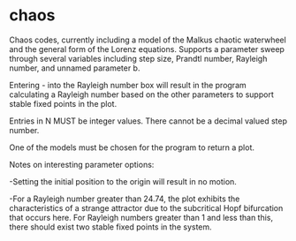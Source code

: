 # chaos
Chaos codes, currently including a model of the Malkus chaotic waterwheel and the general form of the Lorenz equations. Supports a parameter sweep through several variables including step size, Prandtl number, Rayleigh number, and unnamed parameter b. 

Entering - into the Rayleigh number box will result in the program calculating a Rayleigh number based on the other parameters to support stable fixed points in the plot.

Entries in N MUST be integer values. There cannot be a decimal valued step number.

One of the models must be chosen for the program to return a plot.

Notes on interesting parameter options:

-Setting the initial position to the origin will result in no motion.

-For a Rayleigh number greater than 24.74, the plot exhibits the characteristics of a strange attractor due to the subcritical Hopf bifurcation that occurs here. For Rayleigh numbers greater than 1 and less than this, there should exist two stable fixed points in the system.
